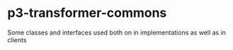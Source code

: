 p3-transformer-commons
======================

Some classes and interfaces used both on in implementations as well as in clients

